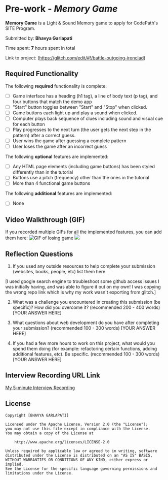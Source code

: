 # Pre-work - *Memory Game*

**Memory Game** is a Light & Sound Memory game to apply for CodePath's SITE Program. 

Submitted by: **Bhavya Garlapati**

Time spent: **7** hours spent in total

Link to project: (https://glitch.com/edit/#!/battle-outgoing-ironclad)

## Required Functionality

The following **required** functionality is complete:

* [ ] Game interface has a heading (h1 tag), a line of body text (p tag), and four buttons that match the demo app
* [ ] "Start" button toggles between "Start" and "Stop" when clicked. 
* [ ] Game buttons each light up and play a sound when clicked. 
* [ ] Computer plays back sequence of clues including sound and visual cue for each button
* [ ] Play progresses to the next turn (the user gets the next step in the pattern) after a correct guess. 
* [ ] User wins the game after guessing a complete pattern
* [ ] User loses the game after an incorrect guess

The following **optional** features are implemented:

* [ ] Any HTML page elements (including game buttons) has been styled differently than in the tutorial
* [ ] Buttons use a pitch (frequency) other than the ones in the tutorial
* [ ] More than 4 functional game buttons

The following **additional** features are implemented:

- [ ] None

## Video Walkthrough (GIF)

If you recorded multiple GIFs for all the implemented features, you can add them here:
![GIF of losing game](http://g.recordit.co/S5gfQkf2yt.gif)
![](gif2-link-here)

## Reflection Questions
1. If you used any outside resources to help complete your submission (websites, books, people, etc) list them here. 

[I used google search engine to troubleshoot some github access issues I was initially having, and was able to figure it out
on my own! I was copying the wrong repo link which is why my work wasn't exporting from glitch.]

2. What was a challenge you encountered in creating this submission (be specific)? How did you overcome it? (recommended 200 - 400 words) 
[YOUR ANSWER HERE]

3. What questions about web development do you have after completing your submission? (recommended 100 - 300 words) 
[YOUR ANSWER HERE]

4. If you had a few more hours to work on this project, what would you spend them doing (for example: refactoring certain functions, adding additional features, etc). Be specific. (recommended 100 - 300 words) 
[YOUR ANSWER HERE]



## Interview Recording URL Link

[My 5-minute Interview Recording](your-link-here)


## License

    Copyright [BHAVYA GARLAPATI]

    Licensed under the Apache License, Version 2.0 (the "License");
    you may not use this file except in compliance with the License.
    You may obtain a copy of the License at

        http://www.apache.org/licenses/LICENSE-2.0

    Unless required by applicable law or agreed to in writing, software
    distributed under the License is distributed on an "AS IS" BASIS,
    WITHOUT WARRANTIES OR CONDITIONS OF ANY KIND, either express or implied.
    See the License for the specific language governing permissions and
    limitations under the License.
